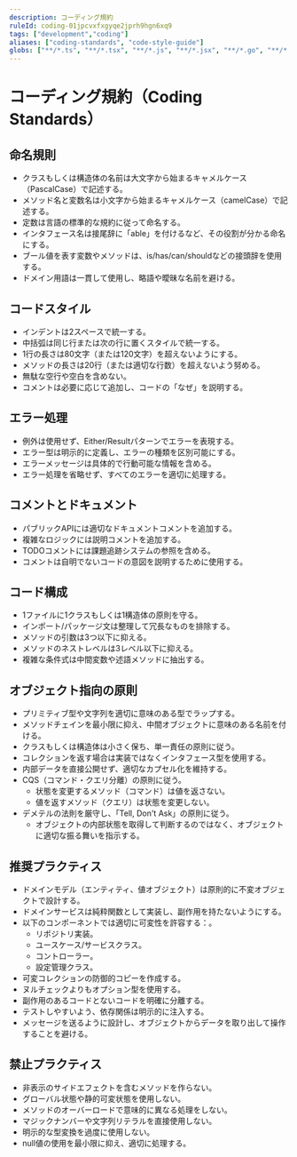 ```yaml
---
description: コーディング規約
ruleId: coding-01jpcvxfxgyqe2jprh9hgn6xq9
tags: ["development","coding"]
aliases: ["coding-standards", "code-style-guide"]
globs: ["**/*.ts", "**/*.tsx", "**/*.js", "**/*.jsx", "**/*.go", "**/*.rs", "**/*.scala"]
---
```


# コーディング規約（Coding Standards）

## 命名規則

- クラスもしくは構造体の名前は大文字から始まるキャメルケース（PascalCase）で記述する。
- メソッド名と変数名は小文字から始まるキャメルケース（camelCase）で記述する。
- 定数は言語の標準的な規約に従って命名する。
- インタフェース名は接尾辞に「able」を付けるなど、その役割が分かる命名にする。
- ブール値を表す変数やメソッドは、is/has/can/shouldなどの接頭辞を使用する。
- ドメイン用語は一貫して使用し、略語や曖昧な名前を避ける。

## コードスタイル

- インデントは2スペースで統一する。
- 中括弧は同じ行または次の行に置くスタイルで統一する。
- 1行の長さは80文字（または120文字）を超えないようにする。
- メソッドの長さは20行（または適切な行数）を超えないよう努める。
- 無駄な空行や空白を含めない。
- コメントは必要に応じて追加し、コードの「なぜ」を説明する。

## エラー処理

- 例外は使用せず、Either/Resultパターンでエラーを表現する。
- エラー型は明示的に定義し、エラーの種類を区別可能にする。
- エラーメッセージは具体的で行動可能な情報を含める。
- エラー処理を省略せず、すべてのエラーを適切に処理する。

## コメントとドキュメント

- パブリックAPIには適切なドキュメントコメントを追加する。
- 複雑なロジックには説明コメントを追加する。
- TODOコメントには課題追跡システムの参照を含める。
- コメントは自明でないコードの意図を説明するために使用する。

## コード構成

- 1ファイルに1クラスもしくは1構造体の原則を守る。
- インポート/パッケージ文は整理して冗長なものを排除する。
- メソッドの引数は3つ以下に抑える。
- メソッドのネストレベルは3レベル以下に抑える。
- 複雑な条件式は中間変数や述語メソッドに抽出する。

## オブジェクト指向の原則

- プリミティブ型や文字列を適切に意味のある型でラップする。
- メソッドチェインを最小限に抑え、中間オブジェクトに意味のある名前を付ける。
- クラスもしくは構造体は小さく保ち、単一責任の原則に従う。
- コレクションを返す場合は実装ではなくインタフェース型を使用する。
- 内部データを直接公開せず、適切なカプセル化を維持する。
- CQS（コマンド・クエリ分離）の原則に従う。
  - 状態を変更するメソッド（コマンド）は値を返さない。
  - 値を返すメソッド（クエリ）は状態を変更しない。
- デメテルの法則を厳守し、「Tell, Don't Ask」の原則に従う。
  - オブジェクトの内部状態を取得して判断するのではなく、オブジェクトに適切な振る舞いを指示する。

## 推奨プラクティス

- ドメインモデル（エンティティ、値オブジェクト）は原則的に不変オブジェクトで設計する。
- ドメインサービスは純粋関数として実装し、副作用を持たないようにする。
- 以下のコンポーネントでは適切に可変性を許容する：。
  - リポジトリ実装。
  - ユースケース/サービスクラス。
  - コントローラー。
  - 設定管理クラス。
- 可変コレクションの防御的コピーを作成する。
- ヌルチェックよりもオプション型を使用する。
- 副作用のあるコードとないコードを明確に分離する。
- テストしやすいよう、依存関係は明示的に注入する。
- メッセージを送るように設計し、オブジェクトからデータを取り出して操作することを避ける。

## 禁止プラクティス

- 非表示のサイドエフェクトを含むメソッドを作らない。
- グローバル状態や静的可変状態を使用しない。
- メソッドのオーバーロードで意味的に異なる処理をしない。
- マジックナンバーや文字列リテラルを直接使用しない。
- 明示的な型変換を過度に使用しない。
- null値の使用を最小限に抑え、適切に処理する。